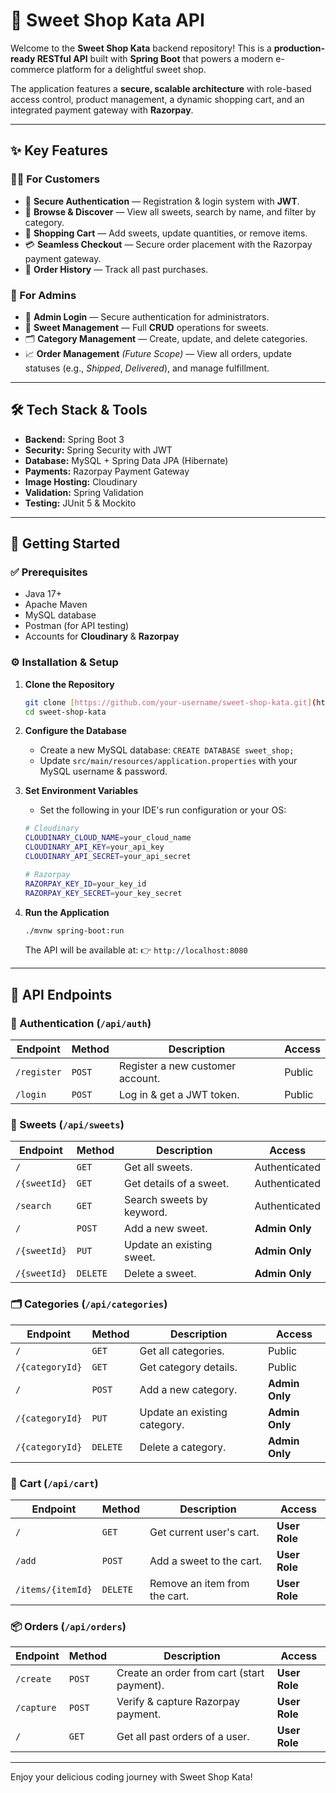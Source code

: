 # 🍬 Sweet Shop Kata API

Welcome to the **Sweet Shop Kata** backend repository!
This is a **production-ready RESTful API** built with **Spring Boot** that powers a modern e-commerce platform for a delightful sweet shop.

The application features a **secure, scalable architecture** with role-based access control, product management, a dynamic shopping cart, and an integrated payment gateway with **Razorpay**.

---

## ✨ Key Features

### 👩‍🍳 For Customers
- 🔐 **Secure Authentication** — Registration & login system with **JWT**.
- 🍰 **Browse & Discover** — View all sweets, search by name, and filter by category.
- 🛒 **Shopping Cart** — Add sweets, update quantities, or remove items.
- 💳 **Seamless Checkout** — Secure order placement with the Razorpay payment gateway.
- 🧾 **Order History** — Track all past purchases.

### 👑 For Admins
- 🔑 **Admin Login** — Secure authentication for administrators.
- 🍭 **Sweet Management** — Full **CRUD** operations for sweets.
- 🗂️ **Category Management** — Create, update, and delete categories.
- 📈 **Order Management** *(Future Scope)* — View all orders, update statuses (e.g., *Shipped*, *Delivered*), and manage fulfillment.

---

## 🛠️ Tech Stack & Tools

- **Backend:** Spring Boot 3
- **Security:** Spring Security with JWT
- **Database:** MySQL + Spring Data JPA (Hibernate)
- **Payments:** Razorpay Payment Gateway
- **Image Hosting:** Cloudinary
- **Validation:** Spring Validation
- **Testing:** JUnit 5 & Mockito

---

## 🚀 Getting Started

### ✅ Prerequisites
- Java 17+
- Apache Maven
- MySQL database
- Postman (for API testing)
- Accounts for **Cloudinary** & **Razorpay**

### ⚙️ Installation & Setup

1.  **Clone the Repository**
    ```bash
    git clone [https://github.com/your-username/sweet-shop-kata.git](https://github.com/your-username/sweet-shop-kata.git)
    cd sweet-shop-kata
    ```

2.  **Configure the Database**
    * Create a new MySQL database: `CREATE DATABASE sweet_shop;`
    * Update `src/main/resources/application.properties` with your MySQL username & password.

3.  **Set Environment Variables**
    * Set the following in your IDE's run configuration or your OS:
    ```bash
    # Cloudinary
    CLOUDINARY_CLOUD_NAME=your_cloud_name
    CLOUDINARY_API_KEY=your_api_key
    CLOUDINARY_API_SECRET=your_api_secret

    # Razorpay
    RAZORPAY_KEY_ID=your_key_id
    RAZORPAY_KEY_SECRET=your_key_secret
    ```

4.  **Run the Application**
    ```bash
    ./mvnw spring-boot:run
    ```
    The API will be available at: 👉 `http://localhost:8080`


---

## 📝 API Endpoints

### 🔑 Authentication (`/api/auth`)
| Endpoint | Method | Description | Access |
|---|---|---|---|
| `/register` | `POST` | Register a new customer account. | Public |
| `/login` | `POST` | Log in & get a JWT token. | Public |

### 🍭 Sweets (`/api/sweets`)
| Endpoint | Method | Description | Access |
|---|---|---|---|
| `/` | `GET` | Get all sweets. | Authenticated |
| `/{sweetId}` | `GET` | Get details of a sweet. | Authenticated |
| `/search` | `GET` | Search sweets by keyword. | Authenticated |
| `/` | `POST` | Add a new sweet. | **Admin Only** |
| `/{sweetId}` | `PUT` | Update an existing sweet. | **Admin Only** |
| `/{sweetId}` | `DELETE` | Delete a sweet. | **Admin Only** |

### 🗂️ Categories (`/api/categories`)
| Endpoint | Method | Description | Access |
|---|---|---|---|
| `/` | `GET` | Get all categories. | Public |
| `/{categoryId}` | `GET` | Get category details. | Public |
| `/` | `POST` | Add a new category. | **Admin Only** |
| `/{categoryId}` | `PUT` | Update an existing category. | **Admin Only** |
| `/{categoryId}` | `DELETE` | Delete a category. | **Admin Only** |

### 🛒 Cart (`/api/cart`)
| Endpoint | Method | Description | Access |
|---|---|---|---|
| `/` | `GET` | Get current user's cart. | **User Role** |
| `/add` | `POST` | Add a sweet to the cart. | **User Role** |
| `/items/{itemId}` | `DELETE` | Remove an item from the cart. | **User Role** |

### 📦 Orders (`/api/orders`)
| Endpoint | Method | Description | Access |
|---|---|---|---|
| `/create` | `POST` | Create an order from cart (start payment). | **User Role** |
| `/capture` | `POST` | Verify & capture Razorpay payment. | **User Role** |
| `/` | `GET` | Get all past orders of a user. | **User Role** |

---

Enjoy your delicious coding journey with Sweet Shop Kata!